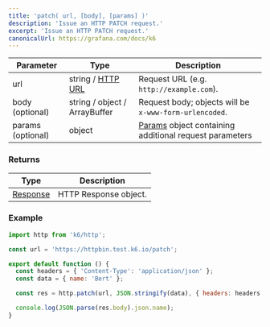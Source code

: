 ```yaml
---
title: 'patch( url, [body], [params] )'
description: 'Issue an HTTP PATCH request.'
excerpt: 'Issue an HTTP PATCH request.'
canonicalUrl: https://grafana.com/docs/k6
---
```


| Parameter         | Type                          | Description                                                                              |
| ----------------- | ----------------------------- | ---------------------------------------------------------------------------------------- |
| url               | string / [HTTP URL](/javascript-api/k6-http/urlurl#returns)       | Request URL (e.g. `http://example.com`).                                                 |
| body (optional)   | string / object / ArrayBuffer | Request body; objects will be `x-www-form-urlencoded`.                                   |
| params (optional) | object                        | [Params](/javascript-api/k6-http/params) object containing additional request parameters |

### Returns

| Type                                         | Description           |
| -------------------------------------------- | --------------------- |
| [Response](/javascript-api/k6-http/response) | HTTP Response object. |

### Example

<CodeGroup labels={[], lineNumbers=[true]}>

```javascript
import http from 'k6/http';

const url = 'https://httpbin.test.k6.io/patch';

export default function () {
  const headers = { 'Content-Type': 'application/json' };
  const data = { name: 'Bert' };

  const res = http.patch(url, JSON.stringify(data), { headers: headers });

  console.log(JSON.parse(res.body).json.name);
}
```

</CodeGroup>
